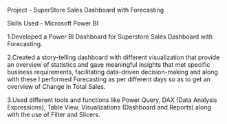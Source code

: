 Project - SuperStore Sales Dashboard with Forecasting

Skills Used - Microsoft Power BI

1.Developed a Power BI Dashboard for Superstore Sales Dashboard with Forecasting.

2.Created a story-telling dashboard with different visualization that provide an overview of statistics and gave meaningful insights that met specific business requirements, facilitating data-driven decision-making and along with these I performed Forecasting as per different days so as to get an overview of Change in Total Sales.

3.Used different tools and functions like Power Query, DAX (Data Analysis Expressions), Table View, Visualizations (Dashboard and Reports) along with the use of Filter and Slicers.
